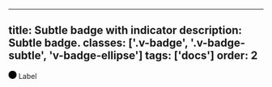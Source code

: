 <!--
 *              © 2025 Visa
 *
 * Licensed under the Apache License, Version 2.0 (the "License");
 * you may not use this file except in compliance with the License.
 * You may obtain a copy of the License at
 *
 *         http://www.apache.org/licenses/LICENSE-2.0
 *
 * Unless required by applicable law or agreed to in writing, software
 * distributed under the License is distributed on an "AS IS" BASIS,
 * WITHOUT WARRANTIES OR CONDITIONS OF ANY KIND, either express or implied.
 * See the License for the specific language governing permissions and
 * limitations under the License.
 *
 -->
---
title: Subtle badge with indicator
description: Subtle badge. 
classes: ['.v-badge', '.v-badge-subtle', 'v-badge-ellipse']
tags: ['docs']
order: 2
---

<div class="v-badge v-badge-subtle">
  <svg class="v-icon v-icon-tiny v-badge-ellipse" height="16" style="--v-icon-height: var(--size-scalable-8); --v-icon-width: var(--size-scalable-8);" viewbox="0 0 16 16" width="16">
    <circle cx="8" cy="8" r="8" style="fill: var(--v-badge-ellipse-color);">
    </circle>
  </svg>
  <span>
    Label
  </span>
</div>

